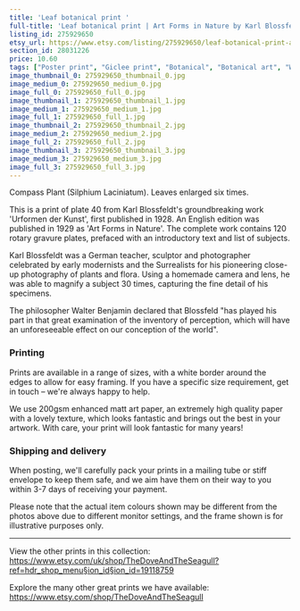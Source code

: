 ```yaml
---
title: 'Leaf botanical print '
full-title: 'Leaf botanical print | Art Forms in Nature by Karl Blossfeldt - Plate 40 Compass Plant | Wall art, room decor, black & white, sepia, vintage'
listing_id: 275929650
etsy_url: https://www.etsy.com/listing/275929650/leaf-botanical-print-art-forms-in-nature?utm_source=site&utm_medium=api&utm_campaign=api
section_id: 28031226
price: 10.60
tags: ["Poster print", "Giclee print", "Botanical", "Botanical art", "Wall art", "Botanical poster", "Photograph", "Vintage", "Leaf", "Black and white", "Sepia", "Minimal", "Urformen der Kunst"]
image_thumbnail_0: 275929650_thumbnail_0.jpg
image_medium_0: 275929650_medium_0.jpg
image_full_0: 275929650_full_0.jpg
image_thumbnail_1: 275929650_thumbnail_1.jpg
image_medium_1: 275929650_medium_1.jpg
image_full_1: 275929650_full_1.jpg
image_thumbnail_2: 275929650_thumbnail_2.jpg
image_medium_2: 275929650_medium_2.jpg
image_full_2: 275929650_full_2.jpg
image_thumbnail_3: 275929650_thumbnail_3.jpg
image_medium_3: 275929650_medium_3.jpg
image_full_3: 275929650_full_3.jpg
---
```

Compass Plant (Silphium Laciniatum). Leaves enlarged six times.

This is a print of plate 40 from Karl Blossfeldt&#39;s groundbreaking work &#39;Urformen der Kunst&#39;, first published in 1928. An English edition was published in 1929 as &#39;Art Forms in Nature&#39;. The complete work contains 120 rotary gravure plates, prefaced with an introductory text and list of subjects.

Karl Blossfeldt was a German teacher, sculptor and photographer celebrated by early modernists and the Surrealists for his pioneering close-up photography of plants and flora. Using a homemade camera and lens, he was able to magnify a subject 30 times, capturing the fine detail of his specimens.

The philosopher Walter Benjamin declared that Blossfeld &quot;has played his part in that great examination of the inventory of perception, which will have an unforeseeable effect on our conception of the world&quot;. 

### Printing

Prints are available in a range of sizes, with a white border around the edges to allow for easy framing. If you have a specific size requirement, get in touch – we&#39;re always happy to help.

We use 200gsm enhanced matt art paper, an extremely high quality paper with a lovely texture, which looks fantastic and brings out the best in your artwork. With care, your print will look fantastic for many years!

### Shipping and delivery

When posting, we&#39;ll carefully pack your prints in a mailing tube or stiff envelope to keep them safe, and we aim have them on their way to you within 3-7 days of receiving your payment.

Please note that the actual item colours shown may be different from the photos above due to different monitor settings, and the frame shown is for illustrative purposes only.

---

View the other prints in this collection: https://www.etsy.com/uk/shop/TheDoveAndTheSeagull?ref=hdr_shop_menu§ion_id§ion_id=19118759

Explore the many other great prints we have available: https://www.etsy.com/shop/TheDoveAndTheSeagull

